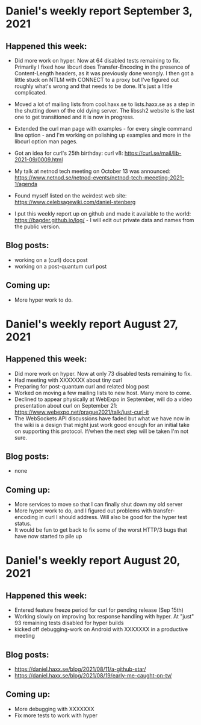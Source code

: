 # Daniel's weekly report September 3, 2021

## Happened this week:

 - Did more work on hyper. Now at 64 disabled tests remaining to
   fix. Primarily I fixed how libcurl does Transfer-Encoding in the presence
   of Content-Length headers, as it was previously done wrongly. I then got a
   little stuck on NTLM with CONNECT to a proxy but I've figured out roughly
   what's wrong and that needs to be done. It's just a little complicated.

 - Moved a lot of mailing lists from cool.haxx.se to lists.haxx.se as a step
   in the shutting down of the old dying server. The libssh2 website is the
   last one to get transitioned and it is now in progress.

 - Extended the curl man page with examples - for every single command line
   option - and I'm working on polishing up examples and more in the libcurl
   option man pages.

 - Got an idea for curl's 25th birthday: curl v8:
   https://curl.se/mail/lib-2021-09/0009.html

 - My talk at netnod tech meeting on October 13 was announced:
   https://www.netnod.se/netnod-events/netnod-tech-meeeting-2021-1/agenda
   
 - Found myself listed on the weirdest web site:
   https://www.celebsagewiki.com/daniel-stenberg

 - I put this weekly report up on github and made it available to the world:
   https://bagder.github.io/log/ - I will edit out private data and names from
   the public version.

## Blog posts:

 - working on a (curl) docs post
 - working on a post-quantum curl post

## Coming up:

 - More hyper work to do.

# Daniel's weekly report August 27, 2021

## Happened this week:

 - Did more work on hyper. Now at only 73 disabled tests remaining to fix.
 - Had meeting with XXXXXXX about tiny curl
 - Preparing for post-quantum curl and related blog post
 - Worked on moving a few mailing lists to new host. Many more to come.
 - Declined to appear physically at WebExpo in September, will do a video
   presentation about curl on September 21:
   https://www.webexpo.net/prague2021/talk/just-curl-it
 - The WebSockets API discussions have faded but what we have now in the wiki
   is a design that might just work good enough for an initial take on
   supporting this protocol. If/when the next step will be taken I'm not
   sure.

## Blog posts:
 - none

## Coming up:
 - More services to move so that I can finally shut down my old server
 - More hyper work to do, and I figured out problems with transfer-encoding
   in curl I should address. Will also be good for the hyper test status.
 - It would be fun to get back to fix some of the worst HTTP/3 bugs that
   have now started to pile up

# Daniel's weekly report August 20, 2021

## Happened this week:
 - Entered feature freeze period for curl for pending release (Sep 15th)
 - Working slowly on improving 1xx response handling with hyper. At "just" 93
   remaining tests disabled for hyper builds
 - kicked off debugging-work on Android with XXXXXXX in a productive meeting

## Blog posts:
 - https://daniel.haxx.se/blog/2021/08/11/a-github-star/
 - https://daniel.haxx.se/blog/2021/08/19/early-me-caught-on-tv/

## Coming up:
 - More debugging with XXXXXXX
 - Fix more tests to work with hyper

